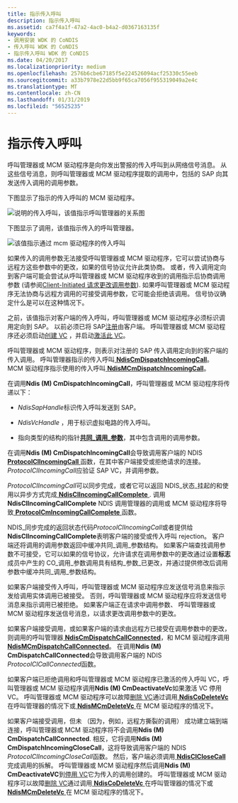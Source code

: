 ```yaml
---
title: 指示传入呼叫
description: 指示传入呼叫
ms.assetid: ca7f4a1f-47a2-4ac0-b4a2-d0367163135f
keywords:
- 调用安装 WDK 的 CoNDIS
- 传入呼叫 WDK 的 CoNDIS
- 指示传入呼叫 WDK 的 CoNDIS
ms.date: 04/20/2017
ms.localizationpriority: medium
ms.openlocfilehash: 2576b6cbe67185f5e224526094acf25330c55eeb
ms.sourcegitcommit: a33b7978e22d5bb9f65ca7056f955319049a2e4c
ms.translationtype: MT
ms.contentlocale: zh-CN
ms.lasthandoff: 01/31/2019
ms.locfileid: "56525235"
---
```

# <a name="indicating-an-incoming-call"></a>指示传入呼叫





呼叫管理器或 MCM 驱动程序是向你发出警报的传入呼叫到从网络信号消息。 从这些信号消息，则呼叫管理器或 MCM 驱动程序提取的调用中，包括的 SAP 向其发送传入调用的调用参数。

下图显示了指示的传入呼叫的 MCM 驱动程序。

![说明的传入呼叫，该值指示呼叫管理器的关系图](images/cm-13.png)

下图显示了调用，该值指示传入的呼叫管理器。

![该值指示通过 mcm 驱动程序的传入呼叫](images/fig1-13.png)

如果传入的调用参数无法接受呼叫管理器或 MCM 驱动程序，它可以尝试协商与远程方这些参数中的更改，如果的信号协议允许此类协商。 或者，传入调用定向到客户端可能会尝试从呼叫管理器或 MCM 驱动程序收到的调用指示后协商调用参数 (请参阅[Client-Initiated 请求更改调用参数](client-initiated-request-to-change-call-parameters.md)). 如果呼叫管理器或 MCM 驱动程序无法协商与远程方调用的可接受调用参数，它可能会拒绝该调用。 信号协议确定什么是可以在这种情况下。

之前，该值指示对客户端的传入呼叫，呼叫管理器或 MCM 驱动程序必须标识调用定向到 SAP。 以前必须已将 SAP[注册](registering-a-sap.md)由客户端。 呼叫管理器或 MCM 驱动程序还必须启动[创建 VC](creating-a-vc.md) ，并启动[激活此 VC](activating-a-vc.md)。

呼叫管理器或 MCM 驱动程序，则表示对注册的 SAP 传入调用定向到的客户端的传入调用。 呼叫管理器指示的传入呼叫[ **NdisCmDispatchIncomingCall**](https://msdn.microsoft.com/library/windows/hardware/ff561664)。 MCM 驱动程序指示使用的传入呼叫[ **NdisMCmDispatchIncomingCall**](https://msdn.microsoft.com/library/windows/hardware/ff562830)。

在调用**Ndis (M) CmDispatchIncomingCall**，呼叫管理器或 MCM 驱动程序将传递以下：

-   *NdisSapHandle*标识传入呼叫发送到 SAP。

-   *NdisVcHandle* ，用于标识虚拟电路的传入呼叫。

-   指向类型的结构的指针[**共同\_调用\_参数**](https://msdn.microsoft.com/library/windows/hardware/ff545384)，其中包含调用的调用参数。

在调用**Ndis (M) CmDispatchIncomingCall**会导致调用客户端的 NDIS [ **ProtocolClIncomingCall** ](https://msdn.microsoft.com/library/windows/hardware/ff570228)函数，在其中客户端接受或拒绝请求的连接。 *ProtocolClIncomingCall*应验证 SAP VC，并调用参数。

*ProtocolClIncomingCall*可以同步完成，或者它可以返回 NDIS\_状态\_挂起的和使用以异步方式完成[ **NdisClIncomingCallComplete** ](https://msdn.microsoft.com/library/windows/hardware/ff561632). 调用**NdisClIncomingCallComplete** NDIS 调用管理器的调用或 MCM 驱动程序将导致[ **ProtocolCmIncomingCallComplete** ](https://msdn.microsoft.com/library/windows/hardware/ff570245)函数。

NDIS\_同步完成的返回状态代码*ProtocolClIncomingCall*或者提供给**NdisClIncomingCallComplete**表明客户端的接受或传入呼叫 rejection。 客户端还将调用的调用参数返回中缓冲共同\_调用\_参数结构。 如果客户端查找调用参数不可接受，它可以如果的信号协议，允许请求在调用参数中的更改通过设置**标志**成员中产生的 CO\_调用\_参数调用具有结构\_参数\_已更改，并通过提供修改后调用参数中缓冲共同\_调用\_参数结构。

如果客户端接受传入呼叫，呼叫管理器或 MCM 驱动程序应发送信号消息来指示发给调用实体调用已被接受。 否则，呼叫管理器或 MCM 驱动程序应将发送信号消息来指示调用已被拒绝。 如果客户端正在请求中调用参数、 呼叫管理器或 MCM 驱动程序发送信号消息，以请求更改调用参数中的更改。

如果客户端接受调用，或如果客户端的请求由远程方已接受在调用参数中的更改，则调用的呼叫管理器[ **NdisCmDispatchCallConnected**](https://msdn.microsoft.com/library/windows/hardware/ff561661)，和 MCM 驱动程序调用[**NdisMCmDispatchCallConnected**](https://msdn.microsoft.com/library/windows/hardware/ff562826)。 在调用**Ndis (M) CmDispatchCallConnected**会导致调用客户端的 NDIS *ProtocolClCallConnected*函数。

如果客户端已拒绝调用和呼叫管理器或 MCM 驱动程序已激活的传入呼叫 VC，呼叫管理器或 MCM 驱动程序调用**Ndis (M) CmDeactivateVc**如果激活 VC 停用 VC。 呼叫管理器或 MCM 驱动程序可以故障[删除 VC](deleting-a-vc.md)通过调用[ **NdisCoDeleteVc** ](https://msdn.microsoft.com/library/windows/hardware/ff561698)在呼叫管理器的情况下或[ **NdisMCmDeleteVc** ](https://msdn.microsoft.com/library/windows/hardware/ff562819)在 MCM 驱动程序的情况下。

如果客户端接受调用，但未 （因为，例如，远程方撕裂的调用） 成功建立端到端连接，呼叫管理器或 MCM 驱动程序将不会调用**Ndis (M) CmDispatchCallConnected**. 相反，它将调用**Ndis (M) CmDispatchIncomingCloseCall**，这将导致调用客户端的 NDIS *ProtocolClIncomingCloseCall*函数。 然后，客户端必须调用[ **NdisClCloseCall** ](https://msdn.microsoft.com/library/windows/hardware/ff561627)完成调用的拆解。 呼叫管理器或 MCM 驱动程序然后调用**Ndis (M) CmDeactivateVC**到[停用 VC](deactivating-a-vc.md)它为传入的调用创建的。 呼叫管理器或 MCM 驱动程序可以故障[删除 VC](deleting-a-vc.md)通过调用[ **NdisCoDeleteVc** ](https://msdn.microsoft.com/library/windows/hardware/ff561698)在呼叫管理器的情况下或[ **NdisMCmDeleteVc** ](https://msdn.microsoft.com/library/windows/hardware/ff562819)在 MCM 驱动程序的情况下。

 

 





